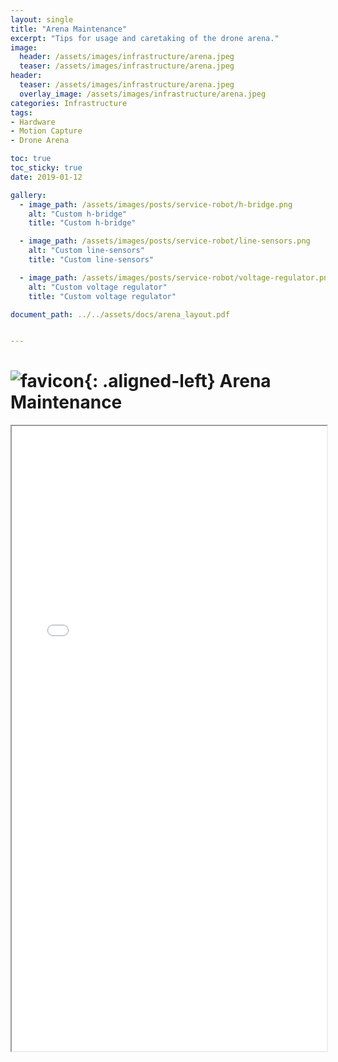 ```yaml
---
layout: single
title: "Arena Maintenance"
excerpt: "Tips for usage and caretaking of the drone arena."
image:
  header: /assets/images/infrastructure/arena.jpeg
  teaser: /assets/images/infrastructure/arena.jpeg
header:
  teaser: /assets/images/infrastructure/arena.jpeg
  overlay_image: /assets/images/infrastructure/arena.jpeg
categories: Infrastructure
tags:
- Hardware
- Motion Capture
- Drone Arena

toc: true
toc_sticky: true
date: 2019-01-12

gallery:
  - image_path: /assets/images/posts/service-robot/h-bridge.png
    alt: "Custom h-bridge"
    title: "Custom h-bridge"

  - image_path: /assets/images/posts/service-robot/line-sensors.png
    alt: "Custom line-sensors"
    title: "Custom line-sensors"

  - image_path: /assets/images/posts/service-robot/voltage-regulator.png
    alt: "Custom voltage regulator"
    title: "Custom voltage regulator"

document_path: ../../assets/docs/arena_layout.pdf


---
```


# ![favicon](/assets/images/favicon.ico){: .aligned-left} Arena Maintenance

<iframe src="{{ page.document_path }}" width="100%" height="1000px"></iframe>
